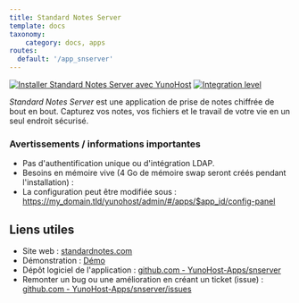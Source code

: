 ```yaml
---
title: Standard Notes Server
template: docs
taxonomy:
    category: docs, apps
routes:
  default: '/app_snserver'
---
```


[![Installer Standard Notes Server avec YunoHost](https://install-app.yunohost.org/install-with-yunohost.svg)](https://install-app.yunohost.org/?app=snserver) [![Integration level](https://dash.yunohost.org/integration/snserver.svg)](https://dash.yunohost.org/appci/app/snserver)

*Standard Notes Server* est une application de prise de notes chiffrée de bout en bout. Capturez vos notes, vos fichiers et le travail de votre vie en un seul endroit sécurisé.

### Avertissements / informations importantes

* Pas d'authentification unique ou d'intégration LDAP.
* Besoins en mémoire vive (4 Go de mémoire swap seront créés pendant l'installation) :
* La configuration peut être modifiée sous : https://my_domain.tld/yunohost/admin/#/apps/$app_id/config-panel

## Liens utiles

+ Site web : [standardnotes.com](https://standardnotes.com/)
+ Démonstration : [Démo](https://standardnotes.com/demo)
+ Dépôt logiciel de l'application : [github.com - YunoHost-Apps/snserver](https://github.com/YunoHost-Apps/snserver_ynh)
+ Remonter un bug ou une amélioration en créant un ticket (issue) : [github.com - YunoHost-Apps/snserver/issues](https://github.com/YunoHost-Apps/snserver_ynh/issues)
